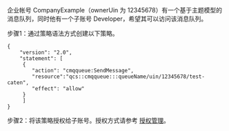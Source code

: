 
企业帐号 CompanyExample（ownerUin 为 12345678）有一个基于主题模型的消息队列，同时他有一个子账号 Developer，希望其可以访问该消息队列。

步骤1：通过策略语法方式创建以下策略。
```
{
    "version": "2.0",
    "statement": [  
     {
        "action": "cmqqueue:SendMessage",
        "resource":"qcs::cmqqueue:::queueName/uin/12345678/test-caten",
        "effect": "allow"
     } 
     ]
}
```

步骤2：将该策略授权给子账号。授权方式请参考 [授权管理](https://cloud.tencent.com/document/product/378/8961)。


